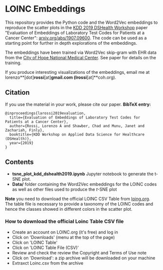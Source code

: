# LOINC Embeddings

This repository provides the Python code and the Word2Vec embeddings to reproduce the scatter plots in the [KDD 2019 DSHealth Workshop](https://dshealthkdd.github.io/dshealth-2019/) paper "Evaluation of Embeddings of Laboratory Test Codes for Patients at a Cancer Center": [arxiv.org/abs/1907.09600](https://arxiv.org/abs/1907.09600). The code can be used as a starting point for further in depth explorations of the embeddings.

The embeddings have been trained via Word2Vec skip-gram with EHR data from the [City of Hope National Medical Center](https://www.cityofhope.org/homepage). See paper for details on the training.

If you produce interesting visualizations of the embeddings, email me at lorenzo**\[dot\]**rossi**\[at\]**gmail.com (lrossi**\[at\]**coh.org).

## Citation
If you use the material in your work, please cite our paper. __BibTeX entry:__

```
@inproceedings{larossi2019evaluation,
  title={Evaluation of Embeddings of Laboratory Test Codes for Patients at a Cancer Center},
  author={Rossi, Lorenzo A and Shawber, Chad and Munu, Janet and Zachariah, Finly},
  booktitle={KDD Workshop on Applied Data Science for Healthcare (DSHealth)},
  year={2019}
}
```

## Contents
* **tsne\_plot\_kdd_dshealth2019.ipynb** Jupyter notebook to generate the t-SNE plot.
* **Data/** folder containing the Word2Vec embeddings for the LOINC codes as well as other files used to produce the *t*-SNE plot

**Note** you need to download the official LOINC CSV Table from [loing.org](https://loinc.org). The table file is necessary to provide a taxonomy of the LOINC codes and hence the classes showed in different colors in the scatter plot.

### How to download the official Loinc Table CSV file
* Create an account on LOINC.org (it's free) and log in
* Click on 'Downloads' (menu at the top of the page)
* Click on 'LOINC Table'
* Click on 'LOINC Table File (CSV)'
* Review and check the review the Copyright and Terms of Use note
* Click on 'Download': a zip archive will be downloaded on your machine
* Extraxct Loinc.csv from the archive


